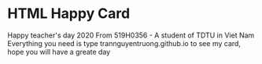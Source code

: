 <h1>HTML Happy Card</h1>
Happy teacher's day 2020 From 519H0356 - A student of TDTU in Viet Nam
Everything you need is type trannguyentruong.github.io to see my card, hope you will have a greate day
